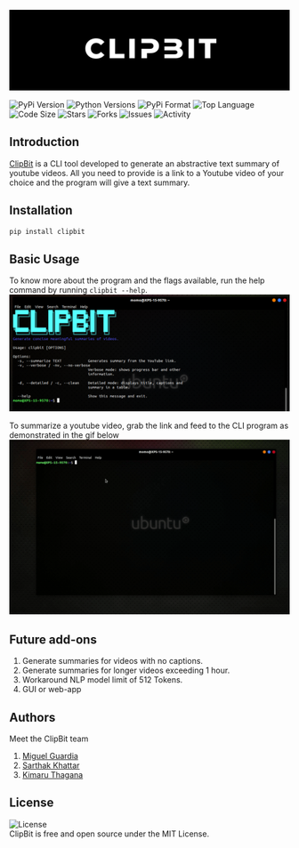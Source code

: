 ![Clipbit Logo](media/clipbit_logo.png)

![PyPi Version](https://img.shields.io/pypi/v/clipbit?style=for-the-badge)
![Python Versions](https://img.shields.io/pypi/pyversions/clipbit?style=for-the-badge)
![PyPi Format](https://img.shields.io/pypi/format/clipbit?style=for-the-badge)
![Top Language](https://img.shields.io/github/languages/top/MLH-Fellowship/ClipBit?style=for-the-badge)
![Code Size](https://img.shields.io/github/languages/code-size/MLH-Fellowship/ClipBit?style=for-the-badge)
![Stars](https://img.shields.io/github/stars/MLH-Fellowship/ClipBit?style=for-the-badge)
![Forks](https://img.shields.io/github/forks/MLH-Fellowship/ClipBit?style=for-the-badge)
![Issues](https://img.shields.io/github/issues/MLH-Fellowship/ClipBit?style=for-the-badge)
![Activity](https://img.shields.io/github/commit-activity/w/MLH-Fellowship/ClipBit?style=for-the-badge)

## Introduction

[ClipBit](https://pypi.org/project/clipbit/1.0.0/) is a CLI tool developed to generate an abstractive text summary of youtube videos. All you need to provide is a link to a Youtube
video of your choice and the program will give a text summary.

## Installation
```
pip install clipbit
```

## Basic Usage
To know more about the program and the flags available, run the help command by running `clipbit --help`.
![clipbit_help](media/clipbit.png)

To summarize a youtube video, grab the link and feed to the CLI program as demonstrated in the gif below
![ClipBit in action](media/clipbit.gif)

## Future add-ons

1. Generate summaries for videos with no captions.
2. Generate summaries for longer videos exceeding 1 hour.
3. Workaround NLP model limit of 512 Tokens.
4. GUI or web-app

## Authors

Meet the ClipBit team
1. [Miguel Guardia](https://github.com/Miguel-Enrique13)
2. [Sarthak Khattar](https://github.com/m0mosenpai)
3. [Kimaru Thagana](https://github.com/KimaruThagna)

## License 
![License](https://img.shields.io/github/license/MLH-Fellowship/ClipBit?style=for-the-badge) <br>
ClipBit is free and open source under the MIT License.

